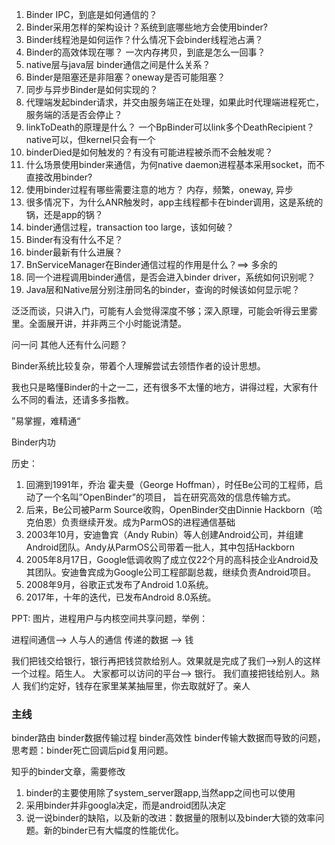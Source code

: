 1. Binder IPC，到底是如何通信的？
2. Binder采用怎样的架构设计？系统到底哪些地方会使用binder?
2. Binder线程池是如何运作？什么情况下会binder线程池占满？
3. Binder的高效体现在哪？ 一次内存拷贝，到底是怎么一回事？
4. native层与java层 binder通信之间是什么关系？
5. Binder是阻塞还是非阻塞？oneway是否可能阻塞？
6. 同步与异步Binder是如何实现的？
7. 代理端发起binder请求，并交由服务端正在处理，如果此时代理端进程死亡，服务端的活是否会停止？
7. linkToDeath的原理是什么？ 一个BpBinder可以link多个DeathRecipient？  native可以，但kernel只会有一个
8. binderDied是如何触发的？有没有可能进程被杀而不会触发呢？
9. 什么场景使用binder来通信，为何native daemon进程基本采用socket，而不直接改用binder?
10. 使用binder过程有哪些需要注意的地方？ 内存，频繁，oneway, 异步
11. 很多情况下，为什么ANR触发时，app主线程都卡在binder调用，这是系统的锅，还是app的锅？
12. binder通信过程，transaction too large，该如何破？
13. Binder有没有什么不足？
14. binder最新有什么进展？
15. BnServiceManager在Binder通信过程的作用是什么？==> 多余的
16. 同一个进程调用binder通信，是否会进入binder driver，系统如何识别呢？
17. Java层和Native层分别注册同名的binder，查询的时候该如何显示呢？

泛泛而谈，只讲入门，可能有人会觉得深度不够；深入原理，可能会听得云里雾里。全面展开讲，并非两三个小时能说清楚。


问一问 其他人还有什么问题？

Binder系统比较复杂，带着个人理解尝试去领悟作者的设计思想。

我也只是略懂Binder的十之一二，还有很多不太懂的地方，讲得过程，大家有什么不同的看法，还请多多指教。

”易掌握，难精通“

Binder内功


历史：

1. 回溯到1991年，乔治 霍夫曼（George Hoffman），时任Be公司的工程师，启动了一个名叫”OpenBinder”的项目，
旨在研究高效的信息传输方式。
2. 后来，Be公司被Parm Source收购，OpenBinder交由Dinnie Hackborn（哈克伯恩）负责继续开发。成为ParmOS的进程通信基础
3. 2003年10月，安迪鲁宾（Andy Rubin）等人创建Android公司，并组建Android团队。Andy从ParmOS公司带着一批人，其中包括Hackborn
4. 2005年8月17日，Google低调收购了成立仅22个月的高科技企业Android及其团队。安迪鲁宾成为Google公司工程部副总裁，继续负责Android项目。
5. 2008年9月，谷歌正式发布了Android 1.0系统。
6. 2017年，十年的迭代，已发布Android 8.0系统。


PPT: 图片，进程用户与内核空间共享问题，举例：

进程间通信--> 人与人的通信
传递的数据 --> 钱

我们把钱交给银行，银行再把钱贷款给别人。效果就是完成了我们-->别人的这样一个过程。陌生人。 大家都可以访问的平台--> 银行。
我们直接把钱给别人。熟人
我们约定好，钱存在家里某某抽屉里，你去取就好了。亲人


### 主线
binder路由
binder数据传输过程
binder高效性
binder传输大数据而导致的问题，
思考题：binder死亡回调后pid复用问题。



知乎的binder文章，需要修改
1. binder的主要使用除了system_server跟app,当然app之间也可以使用
2. 采用binder并非googla决定，而是android团队决定
3. 说一说binder的缺陷，以及新的改进：数据量的限制以及binder大锁的效率问题。新的binder已有大幅度的性能优化。
